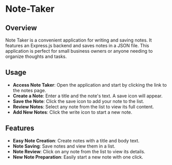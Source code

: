 # Note-Taker
## Overview
Note Taker is a convenient application for writing and saving notes. It features an Express.js backend and saves notes in a JSON file. This application is perfect for small business owners or anyone needing to organize thoughts and tasks.

## Usage
- **Access Note Taker**: Open the application and start by clicking the link to the notes page.
- **Create a Note**: Enter a title and the note's text. A save icon will appear.
- **Save the Note**: Click the save icon to add your note to the list.
- **Review Notes**: Select any note from the list to view its full content.
- **Add New Notes**: Click the write icon to start a new note.

## Features
- **Easy Note Creation**: Create notes with a title and body text.
- **Note Saving**: Save notes and view them in a list.
- **Note Review**: Click on any note from the list to view its details.
- **New Note Preparation**: Easily start a new note with one click.